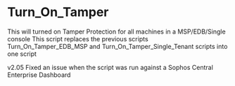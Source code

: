 # Turn_On_Tamper
This will turned on Tamper Protection for all machines in a MSP/EDB/Single console
This script replaces the previous scripts Turn_On_Tamper_EDB_MSP and Turn_On_Tamper_Single_Tenant scripts into one script

v2.05
Fixed an issue when the script was run against a Sophos Central Enterprise Dashboard
